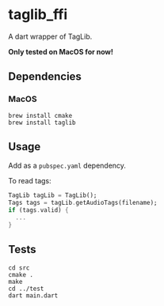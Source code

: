 # taglib_ffi

A dart wrapper of TagLib.

**Only tested on MacOS for now!**

## Dependencies

### MacOS

```shell
brew install cmake
brew install taglib
```

## Usage

Add as a `pubspec.yaml` dependency.

To read tags:

```dart
TagLib tagLib = TagLib();
Tags tags = tagLib.getAudioTags(filename);
if (tags.valid) {
  ...
}
```

## Tests

```shell
cd src
cmake .
make
cd ../test
dart main.dart
```

